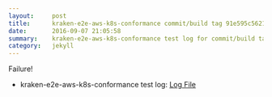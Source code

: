 ```yaml
---
layout:     post
title:      kraken-e2e-aws-k8s-conformance commit/build tag 91e595c56217efce19eb51afb72a58232ad4135a
date:       2016-09-07 21:05:58
summary:    kraken-e2e-aws-k8s-conformance test log for commit/build tag 91e595c56217efce19eb51afb72a58232ad4135a.
category:   jekyll
---
```


Failure!

- kraken-e2e-aws-k8s-conformance test log: [Log File](http://s3-us-west-2.amazonaws.com/kraken-e2e-logs/testlet.kubeme.io/kraken-e2e-aws-k8s-conformance/18/build-log.txt)
